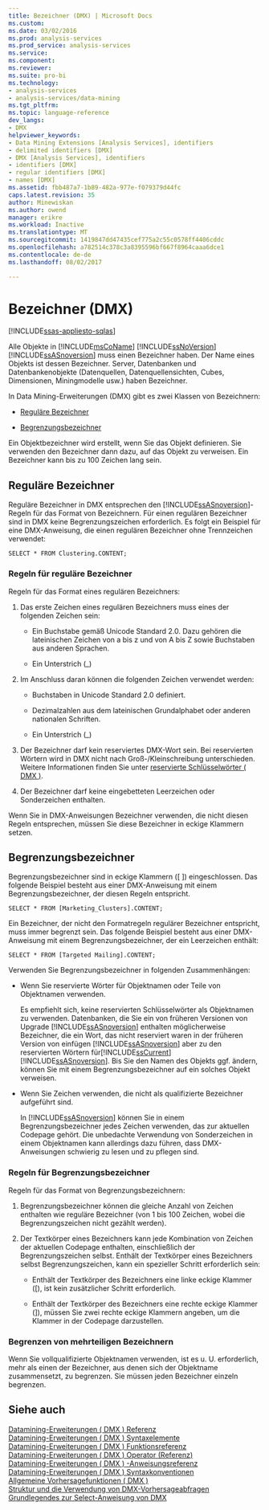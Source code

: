 ```yaml
---
title: Bezeichner (DMX) | Microsoft Docs
ms.custom: 
ms.date: 03/02/2016
ms.prod: analysis-services
ms.prod_service: analysis-services
ms.service: 
ms.component: 
ms.reviewer: 
ms.suite: pro-bi
ms.technology:
- analysis-services
- analysis-services/data-mining
ms.tgt_pltfrm: 
ms.topic: language-reference
dev_langs:
- DMX
helpviewer_keywords:
- Data Mining Extensions [Analysis Services], identifiers
- delimited identifiers [DMX]
- DMX [Analysis Services], identifiers
- identifiers [DMX]
- regular identifiers [DMX]
- names [DMX]
ms.assetid: fbb487a7-1b89-482a-977e-f079379d44fc
caps.latest.revision: 35
author: Minewiskan
ms.author: owend
manager: erikre
ms.workload: Inactive
ms.translationtype: MT
ms.sourcegitcommit: 1419847dd47435cef775a2c55c0578ff4406cddc
ms.openlocfilehash: a782514c378c3a8395596bf667f8964caaa6dce1
ms.contentlocale: de-de
ms.lasthandoff: 08/02/2017

---
```

# <a name="identifiers-dmx"></a>Bezeichner (DMX)
[!INCLUDE[ssas-appliesto-sqlas](../includes/ssas-appliesto-sqlas.md)]

  Alle Objekte in [!INCLUDE[msCoName](../includes/msconame-md.md)] [!INCLUDE[ssNoVersion](../includes/ssnoversion-md.md)] [!INCLUDE[ssASnoversion](../includes/ssasnoversion-md.md)] muss einen Bezeichner haben. Der Name eines Objekts ist dessen Bezeichner. Server, Datenbanken und Datenbankenobjekte (Datenquellen, Datenquellensichten, Cubes, Dimensionen, Miningmodelle usw.) haben Bezeichner.  
  
 In Data Mining-Erweiterungen (DMX) gibt es zwei Klassen von Bezeichnern:  
  
-   [Reguläre Bezeichner](#RegularIdentifiers)  
  
-   [Begrenzungsbezeichner](#DelimitedIdentifiers)  
  
 Ein Objektbezeichner wird erstellt, wenn Sie das Objekt definieren. Sie verwenden den Bezeichner dann dazu, auf das Objekt zu verweisen. Ein Bezeichner kann bis zu 100 Zeichen lang sein.  
  
##  <a name="RegularIdentifiers"></a>Reguläre Bezeichner  
 Reguläre Bezeichner in DMX entsprechen den [!INCLUDE[ssASnoversion](../includes/ssasnoversion-md.md)]-Regeln für das Format von Bezeichnern. Für einen regulären Bezeichner sind in DMX keine Begrenzungszeichen erforderlich. Es folgt ein Beispiel für eine DMX-Anweisung, die einen regulären Bezeichner ohne Trennzeichen verwendet:  
  
```  
SELECT * FROM Clustering.CONTENT;  
```  
  
### <a name="rules-for-regular-identifiers"></a>Regeln für reguläre Bezeichner  
 Regeln für das Format eines regulären Bezeichners:  
  
1.  Das erste Zeichen eines regulären Bezeichners muss eines der folgenden Zeichen sein:  
  
    -   Ein Buchstabe gemäß Unicode Standard 2.0. Dazu gehören die lateinischen Zeichen von a bis z und von A bis Z sowie Buchstaben aus anderen Sprachen.  
  
    -   Ein Unterstrich (_)  
  
2.  Im Anschluss daran können die folgenden Zeichen verwendet werden:  
  
    -   Buchstaben in Unicode Standard 2.0 definiert.  
  
    -   Dezimalzahlen aus dem lateinischen Grundalphabet oder anderen nationalen Schriften.  
  
    -   Ein Unterstrich (_)  
  
3.  Der Bezeichner darf kein reserviertes DMX-Wort sein. Bei reservierten Wörtern wird in DMX nicht nach Groß-/Kleinschreibung unterschieden. Weitere Informationen finden Sie unter [reservierte Schlüsselwörter &#40; DMX &#41;](../dmx/reserved-keywords-dmx.md).  
  
4.  Der Bezeichner darf keine eingebetteten Leerzeichen oder Sonderzeichen enthalten.  
  
 Wenn Sie in DMX-Anweisungen Bezeichner verwenden, die nicht diesen Regeln entsprechen, müssen Sie diese Bezeichner in eckige Klammern setzen.  
  
##  <a name="DelimitedIdentifiers"></a>Begrenzungsbezeichner  
 Begrenzungsbezeichner sind in eckige Klammern ([ ]) eingeschlossen.  Das folgende Beispiel besteht aus einer DMX-Anweisung mit einem Begrenzungsbezeichner, der diesen Regeln entspricht.  
  
```  
SELECT * FROM [Marketing_Clusters].CONTENT;  
```  
  
 Ein Bezeichner, der nicht den Formatregeln regulärer Bezeichner entspricht, muss immer begrenzt sein. Das folgende Beispiel besteht aus einer DMX-Anweisung mit einem Begrenzungsbezeichner, der ein Leerzeichen enthält:  
  
```  
SELECT * FROM [Targeted Mailing].CONTENT;  
```  
  
 Verwenden Sie Begrenzungsbezeichner in folgenden Zusammenhängen:  
  
-   Wenn Sie reservierte Wörter für Objektnamen oder Teile von Objektnamen verwenden.  
  
     Es empfiehlt sich, keine reservierten Schlüsselwörter als Objektnamen zu verwenden. Datenbanken, die Sie ein von früheren Versionen von Upgrade [!INCLUDE[ssASnoversion](../includes/ssasnoversion-md.md)] enthalten möglicherweise Bezeichner, die ein Wort, das nicht reserviert waren in der früheren Version von einfügen [!INCLUDE[ssASnoversion](../includes/ssasnoversion-md.md)] aber zu den reservierten Wörtern für[!INCLUDE[ssCurrent](../includes/sscurrent-md.md)] [!INCLUDE[ssASnoversion](../includes/ssasnoversion-md.md)]. Bis Sie den Namen des Objekts ggf. ändern, können Sie mit einem Begrenzungsbezeichner auf ein solches Objekt verweisen.  
  
-   Wenn Sie Zeichen verwenden, die nicht als qualifizierte Bezeichner aufgeführt sind.  
  
     In [!INCLUDE[ssASnoversion](../includes/ssasnoversion-md.md)] können Sie in einem Begrenzungsbezeichner jedes Zeichen verwenden, das zur aktuellen Codepage gehört. Die unbedachte Verwendung von Sonderzeichen in einem Objektnamen kann allerdings dazu führen, dass DMX-Anweisungen schwierig zu lesen und zu pflegen sind.  
  
### <a name="rules-for-delimited-identifiers"></a>Regeln für Begrenzungsbezeichner  
 Regeln für das Format von Begrenzungsbezeichnern:  
  
1.  Begrenzungsbezeichner können die gleiche Anzahl von Zeichen enthalten wie reguläre Bezeichner (von 1 bis 100 Zeichen, wobei die Begrenzungszeichen nicht gezählt werden).  
  
2.  Der Textkörper eines Bezeichners kann jede Kombination von Zeichen der aktuellen Codepage enthalten, einschließlich der Begrenzungszeichen selbst. Enthält der Textkörper eines Bezeichners selbst Begrenzungszeichen, kann ein spezieller Schritt erforderlich sein:  
  
    -   Enthält der Textkörper des Bezeichners eine linke eckige Klammer ([), ist kein zusätzlicher Schritt erforderlich.  
  
    -   Enthält der Textkörper des Bezeichners eine rechte eckige Klammer (]), müssen Sie zwei rechte eckige Klammern angeben, um die Klammer in der Codepage darzustellen.  
  
### <a name="delimiting-identifiers-with-multiple-parts"></a>Begrenzen von mehrteiligen Bezeichnern  
 Wenn Sie vollqualifizierte Objektnamen verwenden, ist es u. U. erforderlich, mehr als einen der Bezeichner, aus denen sich der Objektname zusammensetzt, zu begrenzen. Sie müssen jeden Bezeichner einzeln begrenzen.  
  
## <a name="see-also"></a>Siehe auch  
 [Datamining-Erweiterungen &#40; DMX &#41; Referenz](../dmx/data-mining-extensions-dmx-reference.md)   
 [Datamining-Erweiterungen &#40; DMX &#41; Syntaxelemente](../dmx/data-mining-extensions-dmx-syntax-elements.md)   
 [Datamining-Erweiterungen &#40; DMX &#41; Funktionsreferenz](../dmx/data-mining-extensions-dmx-function-reference.md)   
 [Datamining-Erweiterungen &#40; DMX &#41; Operator (Referenz)](../dmx/data-mining-extensions-dmx-operator-reference.md)   
 [Datamining-Erweiterungen &#40; DMX &#41; -Anweisungsreferenz](../dmx/data-mining-extensions-dmx-statements.md)   
 [Datamining-Erweiterungen &#40; DMX &#41; Syntaxkonventionen](../dmx/data-mining-extensions-dmx-syntax-conventions.md)   
 [Allgemeine Vorhersagefunktionen &#40; DMX &#41;](../dmx/general-prediction-functions-dmx.md)   
 [Struktur und die Verwendung von DMX-Vorhersageabfragen](../dmx/structure-and-usage-of-dmx-prediction-queries.md)   
 [Grundlegendes zur Select-Anweisung von DMX](../dmx/understanding-the-dmx-select-statement.md)  
  
  

